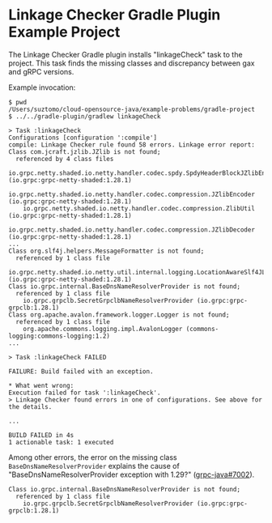 # Linkage Checker Gradle Plugin Example Project

The Linkage Checker Gradle plugin installs "linkageCheck" task to the project.
This task finds the missing classes and discrepancy between gax and gRPC versions.

Example invocation:

```
$ pwd
/Users/suztomo/cloud-opensource-java/example-problems/gradle-project
$ ../../gradle-plugin/gradlew linkageCheck

> Task :linkageCheck
Configurations [configuration ':compile']
compile: Linkage Checker rule found 58 errors. Linkage error report:
Class com.jcraft.jzlib.JZlib is not found;
  referenced by 4 class files
    io.grpc.netty.shaded.io.netty.handler.codec.spdy.SpdyHeaderBlockJZlibEncoder (io.grpc:grpc-netty-shaded:1.28.1)
    io.grpc.netty.shaded.io.netty.handler.codec.compression.JZlibEncoder (io.grpc:grpc-netty-shaded:1.28.1)
    io.grpc.netty.shaded.io.netty.handler.codec.compression.ZlibUtil (io.grpc:grpc-netty-shaded:1.28.1)
    io.grpc.netty.shaded.io.netty.handler.codec.compression.JZlibDecoder (io.grpc:grpc-netty-shaded:1.28.1)
...
Class org.slf4j.helpers.MessageFormatter is not found;
  referenced by 1 class file
    io.grpc.netty.shaded.io.netty.util.internal.logging.LocationAwareSlf4JLogger (io.grpc:grpc-netty-shaded:1.28.1)
Class io.grpc.internal.BaseDnsNameResolverProvider is not found;
  referenced by 1 class file
    io.grpc.grpclb.SecretGrpclbNameResolverProvider (io.grpc:grpc-grpclb:1.28.1)
Class org.apache.avalon.framework.logger.Logger is not found;
  referenced by 1 class file
    org.apache.commons.logging.impl.AvalonLogger (commons-logging:commons-logging:1.2)
...

> Task :linkageCheck FAILED

FAILURE: Build failed with an exception.

* What went wrong:
Execution failed for task ':linkageCheck'.
> Linkage Checker found errors in one of configurations. See above for the details.

...

BUILD FAILED in 4s
1 actionable task: 1 executed
```

Among other errors, the error on the missing class `BaseDnsNameResolverProvider` explains
the cause of "BaseDnsNameResolverProvider exception with 1.29?" ([grpc-java#7002](
https://github.com/grpc/grpc-java/issues/7002)).

```
Class io.grpc.internal.BaseDnsNameResolverProvider is not found;
  referenced by 1 class file
    io.grpc.grpclb.SecretGrpclbNameResolverProvider (io.grpc:grpc-grpclb:1.28.1)
```
